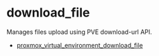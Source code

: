 # download_file

Manages files upload using PVE download-url API.

- [proxmox_virtual_environment_download_file](https://registry.terraform.io/providers/bpg/proxmox/latest/docs/resources/virtual_environment_download_file)
